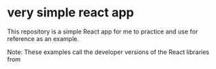 # very simple react app

This repository is a simple React app for me to practice and use for reference as an example.

Note: These examples call the developer versions of the React libraries from <script> tags
in the HTML page head section -- this is not the recommended approach for production, it is
only used so that these examples can be run quickly with only a web browser.

## Project Structure

- 00hello_world.html : A simple hello_world React example
- 01basics.html : A React example showing basics of writing React components with lots of source code comment explanatoins
- 02lists.html : A React example looping through data to generate a list
- 03states.html : A React example showing how to use event handlers and states
- README.md : The README file.
- index.html : A Table of contents of the other pages, it is also done in React too for fun.

## Requirements

A web browser to view the React pages.

## Installing the Application

1. ** clone the git repository **

git clone https://github.com/kmeixner/very_simple_react_app

## Running the Application

Simply goto the location where you have cloned the repository:

Eg: browse to something like file:///C:/my_dev_files/very_simple_react_app/index.html
on your computer.
